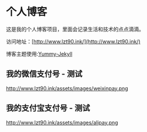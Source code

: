 # 个人博客

这是我的个人博客项目，里面会记录生活和技术的点点滴滴。


访问地址：[http://www.lzt90.ink/](http://www.lzt90.ink/)


博客主题使用:[Yummy-Jekyll](https://github.com/DONGChuan/Yummy-Jekyll)


## 我的微信支付号 - 测试

http://www.lzt90.ink/assets/images/weixinpay.png

## 我的支付宝支付号 - 测试

http://www.lzt90.ink/assets/images/alipay.png

